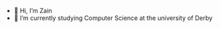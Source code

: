 - 👋 Hi, I’m Zain
- 🌱 I’m currently studying Computer Science at the university of Derby

<!---
ZekuTensei/ZekuTensei is a ✨ special ✨ repository because its `README.md` (this file) appears on your GitHub profile.
You can click the Preview link to take a look at your changes.
--->
